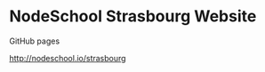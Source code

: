 NodeSchool Strasbourg Website
========================

GitHub pages

http://nodeschool.io/strasbourg
